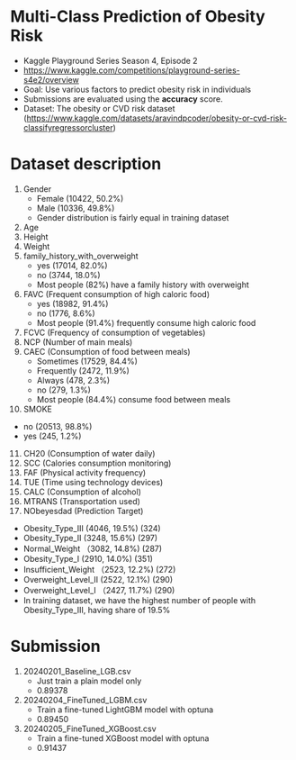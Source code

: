 # Multi-Class Prediction of Obesity Risk
* Kaggle Playground Series Season 4, Episode 2
* https://www.kaggle.com/competitions/playground-series-s4e2/overview
* Goal: Use various factors to predict obesity risk in individuals
* Submissions are evaluated using the **accuracy** score.
* Dataset: The obesity or CVD risk dataset (https://www.kaggle.com/datasets/aravindpcoder/obesity-or-cvd-risk-classifyregressorcluster)

# Dataset description
1. Gender
   * Female (10422, 50.2%)
   * Male (10336, 49.8%)
   * Gender distribution is fairly equal in training dataset
2. Age
3. Height
4. Weight
5. family_history_with_overweight
   * yes (17014, 82.0%)
   * no (3744, 18.0%)
   * Most people (82%) have a family history with overweight
6. FAVC (Frequent consumption of high caloric food)
   * yes (18982, 91.4%)
   * no  (1776, 8.6%)
   * Most people (91.4%) frequently consume high caloric food
7. FCVC (Frequency of consumption of vegetables)
8. NCP (Number of main meals)
9. CAEC (Consumption of food between meals)
   * Sometimes (17529, 84.4%)
   * Frequently (2472, 11.9%)
   * Always (478, 2.3%)
   * no (279, 1.3%)  
   * Most people (84.4%) consume food between meals
10. SMOKE
   * no (20513, 98.8%)
   * yes (245, 1.2%)
11. CH20 (Consumption of water daily)
12. SCC (Calories consumption monitoring)
13. FAF (Physical activity frequency)
14. TUE (Time using technology devices)
15. CALC (Consumption of alcohol)
16. MTRANS (Transportation used)
17. NObeyesdad (Prediction Target)
   * Obesity_Type_III   (4046, 19.5%)   (324)
   * Obesity_Type_II    (3248, 15.6%)   (297)
   * Normal_Weight     （3082, 14.8%)    (287)
   * Obesity_Type_I       (2910, 14.0%) (351)
   * Insufficient_Weight （2523, 12.2%)  (272)
   * Overweight_Level_II  (2522, 12.1%)  (290)
   * Overweight_Level_I   （2427, 11.7%) (290)
   * In training dataset, we have the highest number of people with Obesity_Type_III, having share of 19.5%

# Submission
1. 20240201_Baseline_LGB.csv
   * Just train a plain model only
   * 0.89378
2. 20240204_FineTuned_LGBM.csv
   * Train a fine-tuned LightGBM model with optuna 
   * 0.89450
3. 20240205_FineTuned_XGBoost.csv
   * Train a fine-tuned XGBoost model with optuna 
   * 0.91437